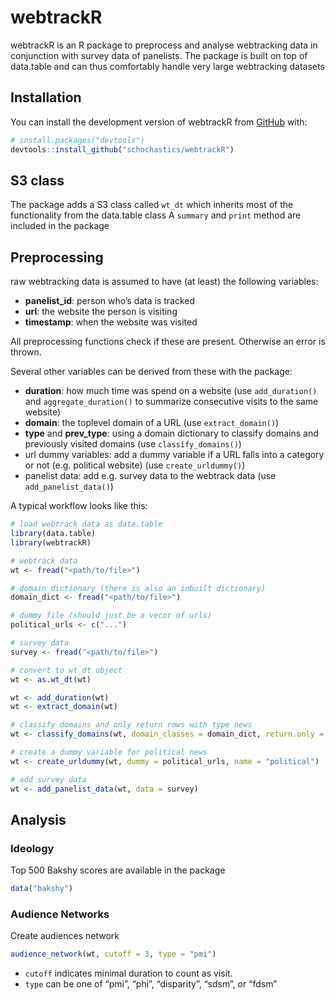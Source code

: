 
<!-- README.md is generated from README.Rmd. Please edit that file -->

# webtrackR

<!-- badges: start -->
<!-- badges: end -->

webtrackR is an R package to preprocess and analyse webtracking data in
conjunction with survey data of panelists. The package is built on top
of data.table and can thus comfortably handle very large webtracking
datasets

## Installation

You can install the development version of webtrackR from
[GitHub](https://github.com/) with:

``` r
# install.packages("devtools")
devtools::install_github("schochastics/webtrackR")
```

## S3 class

The package adds a S3 class called `wt_dt` which inherits most of the
functionality from the data.table class A `summary` and `print` method
are included in the package

## Preprocessing

raw webtracking data is assumed to have (at least) the following
variables:

-   **panelist_id**: person who’s data is tracked
-   **url**: the website the person is visiting
-   **timestamp**: when the website was visited

All preprocessing functions check if these are present. Otherwise an
error is thrown.

Several other variables can be derived from these with the package:

-   **duration**: how much time was spend on a website (use
    `add_duration()` and `aggregate_duration()` to summarize consecutive
    visits to the same website)
-   **domain**: the toplevel domain of a URL (use `extract_domain()`)
-   **type** and **prev_type**: using a domain dictionary to classify
    domains and previously visited domains (use `classify_domains()`)
-   url dummy variables: add a dummy variable if a URL falls into a
    category or not (e.g. political website) (use `create_urldummy()`)
-   panelist data: add e.g. survey data to the webtrack data (use
    `add_panelist_data()`)

A typical workflow looks like this:

``` r
# load webtrack data as data.table
library(data.table)
library(webtrackR)

# webtrack data
wt <- fread("<path/to/file>")

# domain dictionary (there is also an inbuilt dictionary)
domain_dict <- fread("<path/to/file>")

# dummy file (should just be a vecor of urls)
political_urls <- c("...")

# survey data
survey <- fread("<path/to/file>")

# convert to wt_dt object
wt <- as.wt_dt(wt)

wt <- add_duration(wt)
wt <- extract_domain(wt)

# classify domains and only return rows with type news
wt <- classify_domains(wt, domain_classes = domain_dict, return.only = "news")

# create a dummy variable for political news
wt <- create_urldummy(wt, dummy = political_urls, name = "political")

# add survey data
wt <- add_panelist_data(wt, data = survey)
```

## Analysis

### Ideology

Top 500 Bakshy scores are available in the package

``` r
data("bakshy")
```

### Audience Networks

Create audiences network

``` r
audience_network(wt, cutoff = 3, type = "pmi")
```

-   `cutoff` indicates minimal duration to count as visit.
-   `type` can be one of “pmi”, “phi”, “disparity”, “sdsm”, or “fdsm”
